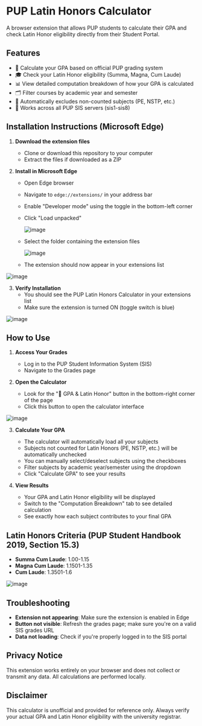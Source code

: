 # PUP Latin Honors Calculator

A browser extension that allows PUP students to calculate their GPA and check Latin Honor eligibility directly from their Student Portal.

## Features

- 🧮 Calculate your GPA based on official PUP grading system
- 🎓 Check your Latin Honor eligibility (Summa, Magna, Cum Laude)
- 📊 View detailed computation breakdown of how your GPA is calculated
- 🗂️ Filter courses by academic year and semester
- 📝 Automatically excludes non-counted subjects (PE, NSTP, etc.)
- 🔄 Works across all PUP SIS servers (sis1-sis8)

## Installation Instructions (Microsoft Edge)

1. **Download the extension files**
   - Clone or download this repository to your computer
   - Extract the files if downloaded as a ZIP

2. **Install in Microsoft Edge**
   - Open Edge browser
   - Navigate to `edge://extensions/` in your address bar
   - Enable "Developer mode" using the toggle in the bottom-left corner
   - Click "Load unpacked"
  
     ![image](https://github.com/user-attachments/assets/c3a3fb36-ec80-4316-9dc1-01953a23187b)

   - Select the folder containing the extension files

     ![image](https://github.com/user-attachments/assets/f596e57f-6d9e-40d4-a78c-9ad183c2549b)

   - The extension should now appear in your extensions list
 
  ![image](https://github.com/user-attachments/assets/40317bf0-2ca9-4b2f-9850-83795f95aceb)

3. **Verify Installation**
   - You should see the PUP Latin Honors Calculator in your extensions list
   - Make sure the extension is turned ON (toggle switch is blue)

![image](https://github.com/user-attachments/assets/1eec9197-8345-4607-ac5a-63b5f0cbf5b0)

## How to Use

1. **Access Your Grades**
   - Log in to the PUP Student Information System (SIS)
   - Navigate to the Grades page

2. **Open the Calculator**
   - Look for the "🧮 GPA & Latin Honor" button in the bottom-right corner of the page
   - Click this button to open the calculator interface

![image](https://github.com/user-attachments/assets/c2d35ddc-33d2-4d3b-8acd-a42d809d584f)

3. **Calculate Your GPA**
   - The calculator will automatically load all your subjects
   - Subjects not counted for Latin Honors (PE, NSTP, etc.) will be automatically unchecked
   - You can manually select/deselect subjects using the checkboxes
   - Filter subjects by academic year/semester using the dropdown
   - Click "Calculate GPA" to see your results

4. **View Results**
   - Your GPA and Latin Honor eligibility will be displayed
   - Switch to the "Computation Breakdown" tab to see detailed calculation
   - See exactly how each subject contributes to your final GPA

## Latin Honors Criteria (PUP Student Handbook 2019, Section 15.3)

- **Summa Cum Laude**: 1.00-1.15
- **Magna Cum Laude**: 1.1501-1.35
- **Cum Laude**: 1.3501-1.6


![image](https://github.com/user-attachments/assets/c8ce9894-76e3-412f-a458-a58c8b36e57e)

## Troubleshooting

- **Extension not appearing**: Make sure the extension is enabled in Edge
- **Button not visible**: Refresh the grades page; make sure you're on a valid SIS grades URL
- **Data not loading**: Check if you're properly logged in to the SIS portal

## Privacy Notice

This extension works entirely on your browser and does not collect or transmit any data. All calculations are performed locally.

## Disclaimer

This calculator is unofficial and provided for reference only. Always verify your actual GPA and Latin Honor eligibility with the university registrar.
